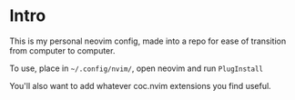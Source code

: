 # Intro

This is my personal neovim config, made into a repo for ease of transition from computer to computer.

To use, place in `~/.config/nvim/`, open neovim and run `PlugInstall`

You'll also want to add whatever coc.nvim extensions you find useful.
